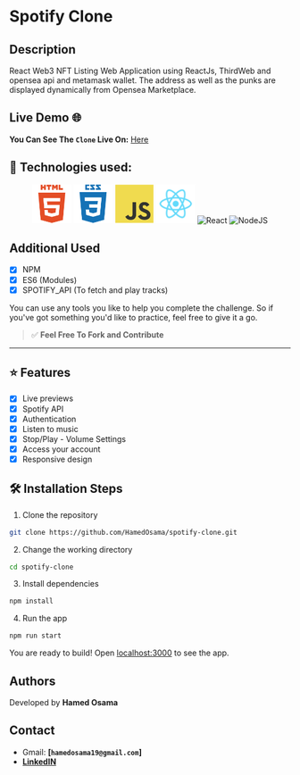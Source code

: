 # Spotify Clone

## Description

React Web3 NFT Listing Web Application using ReactJs, ThirdWeb and opensea api and metamask wallet.
The address as well as the punks are displayed dynamically from Opensea Marketplace.


## Live Demo 🌐

**You Can See The `Clone` Live On:** [Here](https://spotify-clone-tau-one.vercel.app/)

## :rocket: Technologies used:

<p align="center">
<img src="https://github.com/devicons/devicon/blob/master/icons/html5/html5-plain-wordmark.svg" alt="html5" width="70" height="70"/>
<img src="https://github.com/devicons/devicon/blob/master/icons/css3/css3-plain-wordmark.svg" alt="css3" width="70" height="70"/>
<img src="https://github.com/devicons/devicon/blob/master/icons/javascript/javascript-original.svg" alt="javascript" width="70" height="70"/>
<img src="https://raw.githubusercontent.com/github/explore/80688e429a7d4ef2fca1e82350fe8e3517d3494d/topics/react/react.png" alt="React"  width="70" height="70"/>
<img src="https://avatars.githubusercontent.com/u/32372333?s=200&v=4" alt="React"  width="70" height="70"/>
<img src="https://user-images.githubusercontent.com/99184393/180462270-ea4a249c-627c-4479-9431-5c3fd25454c4.png" alt="NodeJS" width="70" height="70" />
</p>


## Additional Used
-  [x] NPM
-  [x] ES6 (Modules)
-  [x] SPOTIFY_API (To fetch and play tracks)

You can use any tools you like to help you complete the challenge. So if you've got something you'd like to practice, feel free to give it a go.

> ✅ **Feel Free To Fork and Contribute**

---

## ⭐ Features

-  [x] Live previews
-  [x] Spotify API
-  [x] Authentication
-  [x] Listen to music
-  [x] Stop/Play - Volume Settings
-  [x] Access your account
-  [x] Responsive design

## 🛠️ Installation Steps

1. Clone the repository

```bash
git clone https://github.com/HamedOsama/spotify-clone.git
```

2. Change the working directory

```bash
cd spotify-clone
```

3. Install dependencies

```bash
npm install
```

4. Run the app

```bash
npm run start
```

You are ready to build! Open [localhost:3000](http://localhost:3000/) to see the app.
## Authors

Developed by **Hamed Osama**

## Contact

-   Gmail: **[`hamedosama19@gmail.com`]**
-   **[LinkedIN](https://www.linkedin.com/in/hamed-osama-70b838206/)**